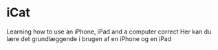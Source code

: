 # iCat
Learning how to use an iPhone, iPad and a computer correct
Her kan du lære det grundlæggende i brugen af en iPhone og en iPad
